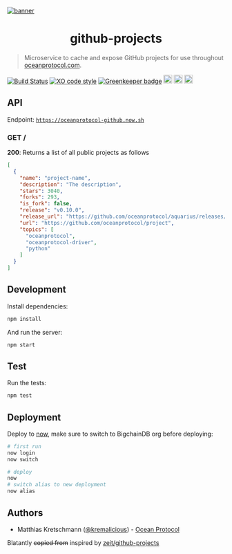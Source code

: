 [![banner](https://raw.githubusercontent.com/oceanprotocol/art/master/github/repo-banner%402x.png)](https://docs.oceanprotocol.com)

<h1 align="center">github-projects</h1>

> Microservice to cache and expose GitHub projects for use throughout [oceanprotocol.com](https://oceanprotocol.com).

[![Build Status](https://travis-ci.org/oceanprotocol/github-projects.svg?branch=master)](https://travis-ci.org/oceanprotocol/github-projects)
[![XO code style](https://img.shields.io/badge/code_style-XO-5ed9c7.svg)](https://github.com/sindresorhus/xo)
[![Greenkeeper badge](https://badges.greenkeeper.io/oceanprotocol/github-projects.svg)](https://greenkeeper.io/)
<img src="http://forthebadge.com/images/badges/powered-by-electricity.svg" height="20"/>
<img src="http://forthebadge.com/images/badges/as-seen-on-tv.svg" height="20"/>
<img src="http://forthebadge.com/images/badges/uses-badges.svg" height="20"/>

## API

Endpoint: [`https://oceanprotocol-github.now.sh`](https://oceanprotocol-github.now.sh)

### GET /

**200**: Returns a list of all public projects as follows

```json
[
  {
    "name": "project-name",
    "description": "The description",
    "stars": 3040,
    "forks": 293,
    "is_fork": false,
    "release": "v0.10.0",
    "release_url": "https://github.com/oceanprotocol/aquarius/releases/tag/v0.10.0",
    "url": "https://github.com/oceanprotocol/project",
    "topics": [
      "oceanprotocol",
      "oceanprotocol-driver",
      "python"
    ]
  }
]
```

## Development

Install dependencies:

```bash
npm install
```

And run the server:

```bash
npm start
```

## Test

Run the tests:

```bash
npm test
```

## Deployment

Deploy to [now](https://zeit.co/now), make sure to switch to BigchainDB org before deploying:

```bash
# first run
now login
now switch

# deploy
now
# switch alias to new deployment
now alias
```

## Authors

- Matthias Kretschmann ([@kremalicious](https://github.com/kremalicious)) - [Ocean Protocol](https://oceanprotocol.com)

Blatantly ~~copied from~~ inspired by [zeit/github-projects](https://github.com/zeit/github-projects)
